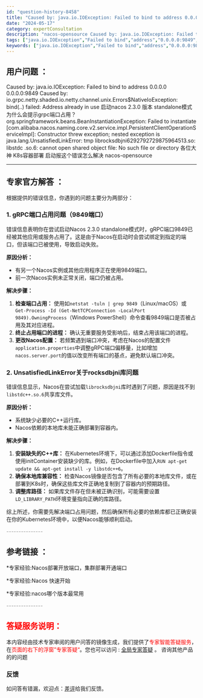 ```yaml
---
id: "question-history-8458"
title: "Caused by: java.io.IOException: Failed to bind to address 0.0.0.0 0.0.0.0:9849 Caused by: io.grpc.netty.shaded.io.netty.channel.unix.Errors$NativeIoException: bind(..) failed: Address already in use 启动nacos 2.3.0 版本 standalone模式 为什么会提示grpc端口占用？ org.springframework.beans.BeanInstantiationException: Failed to instantiate [com.alibaba.nacos.naming.core.v2.service.impl.PersistentClientOperationServiceImpl]: Constructor threw exception; nested exception is java.lang.UnsatisfiedLinkError:  tmp librocksdbjni6292792729875964513.so: libstdc  .so.6: cannot open shared object file: No such file or directory  各位大神  K8s容器部署 启动报这个错误怎么解决 nacos-opensource"
date: "2024-05-17"
category: expertConsultation
description: "nacos-opensource Caused by: java.io.IOException: Failed to bind to address 0.0.0.0 0.0.0.0:9849 Caused by: io.grpc.netty.shaded.io.netty.channel.unix.Errors$NativeIoException: bind(..) failed: Address already in use 启动nacos 2.3.0 版本 standalone模式 为什么会提示grpc端口占用？ org.springframework.beans.BeanInstantiationException: Failed to instantiate [com.alibaba.nacos.naming.core.v2.service.impl.PersistentClientOperationServiceImpl]: Constructor threw exception; nested exception is java.lang.UnsatisfiedLinkError:  tmp librocksdbjni6292792729875964513.so: libstdc  .so.6: cannot open shared object file: No such file or directory  各位大神  K8s容器部署 启动报这个错误怎么解决"
tags: ["java.io.IOException","Failed to bind","address","0.0.0.0:9849","io.grpc.netty.shaded.io.netty.channel.unix.Errors$NativeIoException","bind","failed","Address already in use","nacos","2.3.0","standalone","grpc端口占用","org.springframework.beans.BeanInstantiationException","Failed to instantiate","com.alibaba.nacos.naming.core.v2.service.impl.PersistentClientOperationServiceImpl","Constructor threw exception","java.lang.UnsatisfiedLinkError","tmp librocksdbjni6292792729875964513.so","libstdc++.so.6","cannot open shared object file","No such file or directory","K8s","容器部署","启动报错"]
keywords: ["java.io.IOException","Failed to bind","address","0.0.0.0:9849","io.grpc.netty.shaded.io.netty.channel.unix.Errors$NativeIoException","bind","failed","Address already in use","nacos","2.3.0","standalone","grpc端口占用","org.springframework.beans.BeanInstantiationException","Failed to instantiate","com.alibaba.nacos.naming.core.v2.service.impl.PersistentClientOperationServiceImpl","Constructor threw exception","java.lang.UnsatisfiedLinkError","tmp librocksdbjni6292792729875964513.so","libstdc++.so.6","cannot open shared object file","No such file or directory","K8s","容器部署","启动报错"]
---
```


## 用户问题 ： 
 Caused by: java.io.IOException: Failed to bind to address 0.0.0.0 0.0.0.0:9849 Caused by: io.grpc.netty.shaded.io.netty.channel.unix.Errors$NativeIoException: bind(..) failed: Address already in use 启动nacos 2.3.0 版本 standalone模式 为什么会提示grpc端口占用？ org.springframework.beans.BeanInstantiationException: Failed to instantiate [com.alibaba.nacos.naming.core.v2.service.impl.PersistentClientOperationServiceImpl]: Constructor threw exception; nested exception is java.lang.UnsatisfiedLinkError:  tmp librocksdbjni6292792729875964513.so: libstdc  .so.6: cannot open shared object file: No such file or directory  各位大神  K8s容器部署 启动报这个错误怎么解决 nacos-opensource 

---------------
## 专家官方解答 ：

根据提供的错误信息，你遇到的问题主要分为两部分：

### 1. gRPC端口占用问题（9849端口）

错误信息表明你在尝试启动Nacos 2.3.0 standalone模式时，gRPC端口9849已经被其他应用或服务占用了。这是由于Nacos在启动时会尝试绑定到指定的端口，但该端口已被使用，导致启动失败。

**原因分析：**
- 有另一个Nacos实例或其他应用程序正在使用9849端口。
- 前一次Nacos实例未正常关闭，端口仍被占用。

**解决步骤：**
1. **检查端口占用：** 使用如`netstat -tuln | grep 9849`（Linux/macOS）或`Get-Process -Id (Get-NetTCPConnection -LocalPort 9849).OwningProcess`（Windows PowerShell）命令查看9849端口是否被占用及其对应进程。
2. **终止占用端口的进程：** 确认无重要服务受影响后，结束占用该端口的进程。
3. **更改Nacos配置：** 若频繁遇到端口冲突，考虑在Nacos的配置文件`application.properties`中调整gRPC端口偏移量，比如增加`nacos.server.port`的值以改变所有端口的基点，避免默认端口冲突。

### 2. UnsatisfiedLinkError关于rocksdbjni库问题

错误信息显示，Nacos在尝试加载`librocksdbjni`库时遇到了问题，原因是找不到`libstdc++.so.6`共享库文件。

**原因分析：**
- 系统缺少必要的C++运行库。
- Nacos依赖的本地库未能正确部署到容器内。

**解决步骤：**
1. **安装缺失的C++库：** 在Kubernetes环境下，可以通过添加Dockerfile指令或使用initContainer安装缺少的库。例如，在Dockerfile中加入`RUN apt-get update && apt-get install -y libstdc++6`。
2. **确保本地库兼容性：** 检查Nacos镜像是否包含了所有必要的本地库文件，或在部署到K8s时，确保这些库文件正确地复制到了容器内的预期路径。
3. **调整库路径：** 如果库文件存在但未被正确识别，可能需要设置`LD_LIBRARY_PATH`环境变量指向正确的库路径。

综上所述，你需要先解决端口占用问题，然后确保所有必要的依赖库都已正确安装在你的Kubernetes环境中，以便Nacos能够顺利启动。


<font color="#949494">---------------</font> 


## 参考链接 ：

*专家经验:Nacos部署开放端口，集群部署开通端口 
 
 *专家经验:Nacos 快速开始 
 
 *专家经验:nacos哪个版本最常用 


 <font color="#949494">---------------</font> 
 


## <font color="#FF0000">答疑服务说明：</font> 

本内容经由技术专家审阅的用户问答的镜像生成，我们提供了<font color="#FF0000">专家智能答疑服务</font>，在<font color="#FF0000">页面的右下的浮窗”专家答疑“</font>。您也可以访问 : [全局专家答疑](https://opensource.alibaba.com/chatBot) 。 咨询其他产品的的问题

### 反馈
如问答有错漏，欢迎点：[差评](https://ai.nacos.io/user/feedbackByEnhancerGradePOJOID?enhancerGradePOJOId=13675)给我们反馈。
